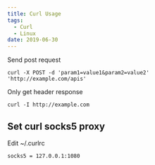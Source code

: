 ```yaml
---
title: Curl Usage
tags:
  - Curl
  - Linux
date: 2019-06-30
---
```


Send post request
```
curl -X POST -d 'param1=value1&param2=value2' 'http://example.com/apis'
```
<!-- more -->

Only get header response
```
curl -I http://example.com
```

## Set curl socks5 proxy
Edit ~/.curlrc
```
socks5 = 127.0.0.1:1080
```